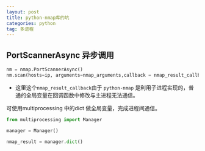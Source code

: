 ```yaml
---
layout: post
title: python-nmap库的坑
categories: python
tag: 多进程
---
```


## PortScannerAsync 异步调用

```python
nm = nmap.PortScannerAsync()
nm.scan(hosts=ip, arguments=nmap_arguments,callback = nmap_result_callback)
```

- 这里这个`nmap_result_callback`由于 `python-nmap` 是利用子进程实现的，普通的全局变量在回调函数中修改与主进程无法通信。

可使用multiprocessing 中的dict 做全局变量，完成进程间通信。

```python
from multiprocessing import Manager

manager = Manager()

nmap_result = manager.dict()

```
